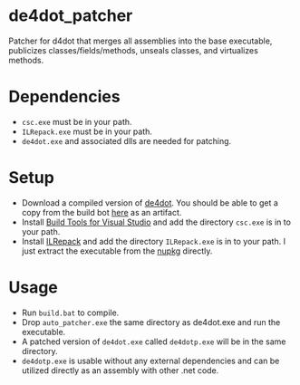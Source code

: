# de4dot_patcher
Patcher for d4dot that merges all assemblies into the base executable, publicizes classes/fields/methods, unseals classes, and virtualizes methods.

# Dependencies
- `csc.exe` must be in your path. 
- `ILRepack.exe` must be in your path.
- `de4dot.exe` and associated dlls are needed for patching.

# Setup
- Download a compiled version of [de4dot](https://github.com/mobile46/de4dot). You should be able to get a copy from the build bot [here](https://github.com/mobile46/de4dot/actions) as an artifact.
- Install [Build Tools for Visual Studio](https://visualstudio.microsoft.com/downloads/#build-tools-for-visual-studio-2022) and add the directory `csc.exe` is in to your path.
- Install [ILRepack](https://github.com/gluck/il-repack) and add the directory `ILRepack.exe` is in to your path. I just extract the executable from the [nupkg](http://nuget.org/api/v2/package/ILRepack) directly.

# Usage

- Run `build.bat` to compile.
- Drop `auto_patcher.exe` the same directory as de4dot.exe and run the executable.
- A patched version of `de4dot.exe` called `de4dotp.exe` will be in the same directory.
- `de4dotp.exe` is usable without any external dependencies and can be utilized directly as an assembly with other .net code.
